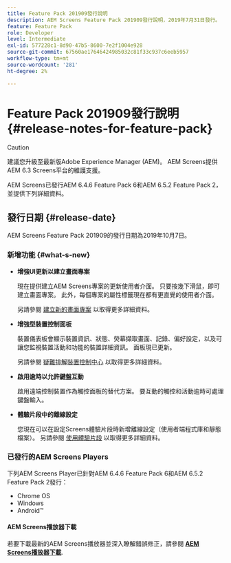 ```yaml
---
title: Feature Pack 201909發行說明
description: AEM Screens Feature Pack 201909發行說明，2019年7月31日發行。
feature: Feature Pack
role: Developer
level: Intermediate
exl-id: 577228c1-8d90-47b5-8600-7e2f1004e928
source-git-commit: 67560ae17646424985032c81f33c937c6eeb5957
workflow-type: tm+mt
source-wordcount: '281'
ht-degree: 2%

---
```


# Feature Pack 201909發行說明{#release-notes-for-feature-pack}

>[!CAUTION]
>
>建議您升級至最新版Adobe Experience Manager (AEM)。 AEM Screens提供AEM 6.3 Screens平台的維護支援。

AEM Screens已發行AEM 6.4.6 Feature Pack 6和AEM 6.5.2 Feature Pack 2，並提供下列詳細資料。

## 發行日期 {#release-date}

AEM Screens Feature Pack 201909的發行日期為2019年10月7日。

### 新增功能 {#what-s-new}

* **增強UI更新以建立畫面專案**

  現在提供建立AEM Screens專案的更新使用者介面。 只要按幾下滑鼠，即可建立畫面專案。 此外，每個專案的屬性標籤現在都有更直覺的使用者介面。

  另請參閱 [建立新的畫面專案](creating-a-screens-project.md) 以取得更多詳細資料。

* **增強型裝置控制面板**

  裝置儀表板會顯示裝置資訊、狀態、熒幕擷取畫面、記錄、偏好設定，以及可讓您監視裝置活動和功能的裝置詳細資訊。 面板現已更新。

  另請參閱 [疑難排解裝置控制中心](monitoring-screens.md) 以取得更多詳細資料。

* **啟用逾時以允許鍵盤互動**

  啟用遠端控制裝置作為觸控面板的替代方案。 要互動的觸控和活動逾時可處理鍵盤輸入。

* **體驗片段中的離線設定**

  您現在可以在設定Screens體驗片段時新增離線設定（使用者端程式庫和靜態檔案）。
另請參閱 [使用體驗片段](experience-fragments-in-screens.md) 以取得更多詳細資料。

### 已發行的AEM Screens Players

下列AEM Screens Player已針對AEM 6.4.6 Feature Pack 6和AEM 6.5.2 Feature Pack 2發行：

* Chrome OS
* Windows
* Android™

#### AEM Screens播放器下載

若要下載最新的AEM Screens播放器並深入瞭解錯誤修正，請參閱 [**AEM Screens播放器下載**](https://download.macromedia.com/screens/).
